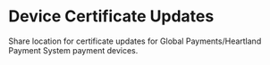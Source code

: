 # Device Certificate Updates
Share location for certificate updates for Global Payments/Heartland Payment System payment devices.
